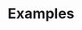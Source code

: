 ---
layout: MyLayout
title: Examples
description: This page is for examples

blocks:
  - name: SectionAvatarList
    list:
      - avatar: https://avatars.githubusercontent.com/u/33216411
        username: Robert Mao
        title: ArcBlock


---